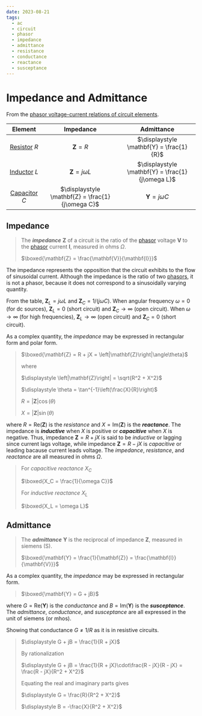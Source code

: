 ```yaml
---
date: 2023-08-21
tags:
  - ac
  - circuit
  - phasor
  - impedance
  - admittance
  - resistance
  - conductance
  - reactance
  - susceptance
---
```


# Impedance and Admittance

From the [phasor voltage-current relations of circuit elements](867477c8.md).

| Element | Impedance | Admittance |
| :-: | :-: | :-: |
| [Resistor](427b2567.md) $R$ | $\displaystyle \mathbf{Z} = R$ | $\displaystyle \mathbf{Y} = \frac{1}{R}$ |
| [Inductor](8be49ac8.md) $L$ | $\displaystyle \mathbf{Z} = j\omega L$ | $\displaystyle \mathbf{Y} = \frac{1}{j\omega L}$ |
| [Capacitor](48507115.md) $C$ | $\displaystyle \mathbf{Z} = \frac{1}{j\omega C}$ | $\displaystyle \mathbf{Y} = j\omega C$ |

## Impedance

> The ***impedance*** $\mathbf{Z}$ of a circuit is the ratio of the [phasor](82b1dcbd.md) voltage $\mathbf{V}$ to the [phasor](82b1dcbd.md) current $\mathbf{I}$, measured in ohms $\mathit{\Omega}$.
>
> $\boxed{\mathbf{Z} = \frac{\mathbf{V}}{\mathbf{I}}}$

The impedance represents the opposition that the circuit exhibits to the flow of sinusoidal current. Although the impedance is the ratio of two [phasors](82b1dcbd.md), it is not a phasor, because it does not correspond to a sinusoidally varying quantity.

From the table, $\mathbf{Z}_L = j\omega L$ and $\mathbf{Z}_C = 1/\left(j\omega C\right)$. When angular frequency $\omega = 0$ (for dc sources), $\mathbf{Z}_L = 0$ (short circuit) and $\mathbf{Z}_C \rightarrow \infty$ (open circuit). When $\omega \rightarrow \infty$ (for high frequencies), $\mathbf{Z}_L \rightarrow \infty$ (open circuit) and $\mathbf{Z}_C = 0$ (short circuit).

As a complex quantity, the *impedance* may be expressed in rectangular form and polar form.

> $\boxed{\mathbf{Z} = R + jX = \left|\mathbf{Z}\right|\angle\theta}$
>
> where
>
> $\displaystyle \left|\mathbf{Z}\right| = \sqrt{R^2 + X^2}$
>
> $\displaystyle \theta = \tan^{-1}\left(\frac{X}{R}\right)$
>
> $\displaystyle R = \left|\mathbf{Z}\right|\cos\left(\theta\right)$
>
> $\displaystyle X = \left|\mathbf{Z}\right|\sin\left(\theta\right)$

where $R = \textrm{Re}\left(\mathbf{Z}\right)$ is the *resistance* and $X = \textrm{Im}\left(\mathbf{Z}\right)$ is the ***reactance***. The impedance is ***inductive*** when $X$ is positive or ***capacitive*** when $X$ is negative. Thus, impedance $\mathbf{Z} = R + jX$ is said to be *inductive* or lagging since current lags voltage, while impedance $\mathbf{Z} = R - jX$ is *capacitive* or leading bacause current leads voltage. The *impedance*, *resistance*, and *reactance* are all measured in ohms $\mathit{\Omega}$.

> For *capacitive reactance* $X_C$
>
> $\boxed{X_C = \frac{1}{\omega C}}$
>
> For *inductive reactance* $X_L$
>
> $\boxed{X_L = \omega L}$

## Admittance

> The ***admittance*** $\mathbf{Y}$ is the reciprocal of impedance $\mathbf{Z}$, measured in siemens (S).
>
> $\boxed{\mathbf{Y} = \frac{1}{\mathbf{Z}} = \frac{\mathbf{I}}{\mathbf{V}}}$

As a complex quantity, the *impedance* may be expressed in rectangular form.

> $\boxed{\mathbf{Y} = G + jB}$

where $G = \textrm{Re}\left(\mathbf{Y}\right)$ is the *conductance* and $B = \textrm{Im}\left(\mathbf{Y}\right)$ is the ***susceptance***. The *admittance*, *conductance*, and *susceptance* are all expressed in the unit of siemens (or mhos).

Showing that conductance $G \ne 1/R$ as it is in resistive circuits.

> $\displaystyle G + jB = \frac{1}{R + jX}$
>
> By rationalization
>
> $\displaystyle G + jB = \frac{1}{R + jX}\cdot\frac{R - jX}{R - jX} = \frac{R - jX}{R^2 + X^2}$
>
> Equating the real and imaginary parts gives
>
> $\displaystyle G = \frac{R}{R^2 + X^2}$
>
> $\displaystyle B = -\frac{X}{R^2 + X^2}$
